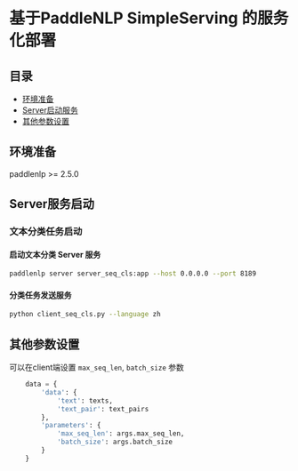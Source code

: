 # 基于PaddleNLP SimpleServing 的服务化部署

## 目录
- [环境准备](#环境准备)
- [Server启动服务](#Server服务启动)
- [其他参数设置](#其他参数设置)

## 环境准备

paddlenlp >= 2.5.0

## Server服务启动
### 文本分类任务启动
#### 启动文本分类 Server 服务
```bash
paddlenlp server server_seq_cls:app --host 0.0.0.0 --port 8189
```

#### 分类任务发送服务
```bash
python client_seq_cls.py --language zh
```

## 其他参数设置
可以在client端设置 `max_seq_len`, `batch_size` 参数
```python
    data = {
        'data': {
            'text': texts,
            'text_pair': text_pairs
        },
        'parameters': {
            'max_seq_len': args.max_seq_len,
            'batch_size': args.batch_size
        }
    }
```
